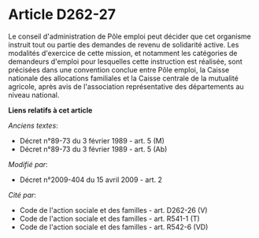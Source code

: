 # Article D262-27

Le conseil d'administration de Pôle emploi peut décider que cet organisme instruit tout ou partie des demandes de revenu de
solidarité active. Les modalités d'exercice de cette mission, et notamment les catégories de demandeurs d'emploi pour
lesquelles cette instruction est réalisée, sont précisées dans une convention conclue entre Pôle emploi, la Caisse nationale
des allocations familiales et la Caisse centrale de la mutualité agricole, après avis de l'association représentative des
départements au niveau national.

**Liens relatifs à cet article**

_Anciens textes_:

  - Décret n°89-73 du 3 février 1989 - art. 5 (M)
  - Décret n°89-73 du 3 février 1989 - art. 5 (Ab)

_Modifié par_:

  - Décret n°2009-404 du 15 avril 2009 - art. 2

_Cité par_:

  - Code de l'action sociale et des familles - art. D262-26 (V)
  - Code de l'action sociale et des familles - art. R541-1 (T)
  - Code de l'action sociale et des familles - art. R542-6 (VD)
